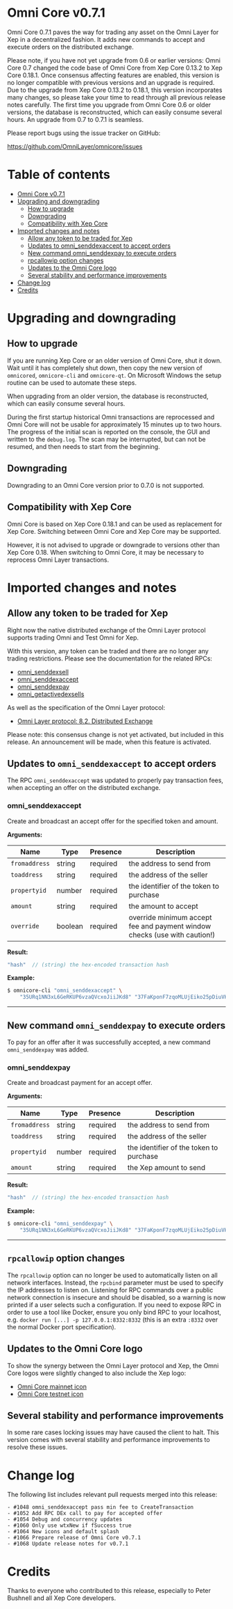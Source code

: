 Omni Core v0.7.1
================

Omni Core 0.7.1 paves the way for trading any asset on the Omni Layer for Xep in a decentralized fashion. It adds new commands to accept and execute orders on the distributed exchange.

Please note, if you have not yet upgrade from 0.6 or earlier versions: Omni Core 0.7 changed the code base of Omni Core from Xep Core 0.13.2 to Xep Core 0.18.1. Once consensus affecting features are enabled, this version is no longer compatible with previous versions and an upgrade is required. Due to the upgrade from Xep Core 0.13.2 to 0.18.1, this version incorporates many changes, so please take your time to read through all previous release notes carefully. The first time you upgrade from Omni Core 0.6 or older versions, the database is reconstructed, which can easily consume several hours. An upgrade from 0.7 to 0.7.1 is seamless.

Please report bugs using the issue tracker on GitHub:

  https://github.com/OmniLayer/omnicore/issues


Table of contents
=================

- [Omni Core v0.7.1](#omni-core-v071)
- [Upgrading and downgrading](#upgrading-and-downgrading)
  - [How to upgrade](#how-to-upgrade)
  - [Downgrading](#downgrading)
  - [Compatibility with Xep Core](#compatibility-with-bitcoin-core)
- [Imported changes and notes](#imported-changes-and-notes)
  - [Allow any token to be traded for Xep](#allow-any-token-to-be-traded-for-bitcoin)
  - [Updates to omni_senddexaccept to accept orders](#updates-to-omni_senddexaccept-to-accept-orders)
  - [New command omni_senddexpay to execute orders](#new-command-omni_senddexpay-to-execute-orders)
  - [rpcallowip option changes](#rpcallowip-option-changes)
  - [Updates to the Omni Core logo](#updates-to-the-omni-core-logo)
  - [Several stability and performance improvements](#several-stability-and-performance-improvements)
- [Change log](#change-log)
- [Credits](#credits)


Upgrading and downgrading
=========================

How to upgrade
--------------

If you are running Xep Core or an older version of Omni Core, shut it down. Wait until it has completely shut down, then copy the new version of `omnicored`, `omnicore-cli` and `omnicore-qt`. On Microsoft Windows the setup routine can be used to automate these steps.

When upgrading from an older version, the database is reconstructed, which can easily consume several hours.

During the first startup historical Omni transactions are reprocessed and Omni Core will not be usable for approximately 15 minutes up to two hours. The progress of the initial scan is reported on the console, the GUI and written to the `debug.log`. The scan may be interrupted, but can not be resumed, and then needs to start from the beginning.

Downgrading
-----------

Downgrading to an Omni Core version prior to 0.7.0 is not supported.

Compatibility with Xep Core
-------------------------------

Omni Core is based on Xep Core 0.18.1 and can be used as replacement for Xep Core. Switching between Omni Core and Xep Core may be supported.

However, it is not advised to upgrade or downgrade to versions other than Xep Core 0.18. When switching to Omni Core, it may be necessary to reprocess Omni Layer transactions.


Imported changes and notes
==========================

Allow any token to be traded for Xep
----------------------------------------

Right now the native distributed exchange of the Omni Layer protocol supports trading Omni and Test Omni for Xep.

With this version, any token can be traded and there are no longer any trading restrictions. Please see the documentation for the related RPCs:

- [omni_senddexsell](https://github.com/OmniLayer/omnicore/blob/v0.7.1/src/omnicore/doc/rpc-api.md#omni_senddexsell)
- [omni_senddexaccept](https://github.com/OmniLayer/omnicore/blob/v0.7.1/src/omnicore/doc/rpc-api.md#omni_senddexaccept)
- [omni_senddexpay](https://github.com/OmniLayer/omnicore/blob/v0.7.1/src/omnicore/doc/rpc-api.md#omni_senddexpay)
- [omni_getactivedexsells](https://github.com/OmniLayer/omnicore/blob/v0.7.1/src/omnicore/doc/rpc-api.md#omni_getactivedexsells)

As well as the specification of the Omni Layer protocol:

- [Omni Layer protocol: 8.2. Distributed Exchange](https://github.com/OmniLayer/spec/#82-distributed-exchange)

Please note: this consensus change is not yet activated, but included in this release. An announcement will be made, when this feature is activated.


Updates to `omni_senddexaccept` to accept orders
------------------------------------------------

The RPC `omni_senddexaccept` was updated to properly pay transaction fees, when accepting an offer on the distributed exchange.

### omni_senddexaccept

Create and broadcast an accept offer for the specified token and amount.

**Arguments:**

| Name                | Type    | Presence | Description                                                                                  |
|---------------------|---------|----------|----------------------------------------------------------------------------------------------|
| `fromaddress`       | string  | required | the address to send from                                                                     |
| `toaddress`         | string  | required | the address of the seller                                                                    |
| `propertyid`        | number  | required | the identifier of the token to purchase                                                      |
| `amount`            | string  | required | the amount to accept                                                                         |
| `override`          | boolean | required | override minimum accept fee and payment window checks (use with caution!)                    |

**Result:**
```js
"hash"  // (string) the hex-encoded transaction hash
```

**Example:**

```bash
$ omnicore-cli "omni_senddexaccept" \
    "35URq1NN3xL6GeRKUP6vzaQVcxoJiiJKd8" "37FaKponF7zqoMLUjEiko25pDiuVH5YLEa" 1 "15.0"
```

---


New command `omni_senddexpay` to execute orders
-----------------------------------------------

To pay for an offer after it was successfully accepted, a new command `omni_senddexpay` was added.

### omni_senddexpay

Create and broadcast payment for an accept offer.

**Arguments:**

| Name                | Type    | Presence | Description                                                                                  |
|---------------------|---------|----------|----------------------------------------------------------------------------------------------|
| `fromaddress`       | string  | required | the address to send from                                                                     |
| `toaddress`         | string  | required | the address of the seller                                                                    |
| `propertyid`        | number  | required | the identifier of the token to purchase                                                      |
| `amount`            | string  | required | the Xep amount to send                                                                   |

**Result:**
```js
"hash"  // (string) the hex-encoded transaction hash
```

**Example:**

```bash
$ omnicore-cli "omni_senddexpay" \
    "35URq1NN3xL6GeRKUP6vzaQVcxoJiiJKd8" "37FaKponF7zqoMLUjEiko25pDiuVH5YLEa" 1 "15.0"
```

---


`rpcallowip` option changes
------------------------

The `rpcallowip` option can no longer be used to automatically listen on all network interfaces.  Instead, the `rpcbind` parameter must be used to specify the IP addresses to listen on. Listening for RPC commands over a public network connection is insecure and should be disabled, so a warning is now printed if a user selects such a configuration.  If you need to expose RPC in order to use a tool like  Docker, ensure you only bind RPC to your localhost, e.g. `docker run [...] -p 127.0.0.1:8332:8332` (this is an extra `:8332` over the normal Docker port specification).


Updates to the Omni Core logo
-----------------------------

To show the synergy between the Omni Layer protocol and Xep, the Omni Core logos were slightly changed to also include the Xep logo:

- [Omni Core mainnet icon](https://github.com/OmniLayer/omnicore/blob/v0.7.1/src/qt/res/icons/bitcoin.png)
- [Omni Core testnet icon](https://github.com/OmniLayer/omnicore/blob/v0.7.1/src/qt/res/icons/bitcoin_testnet.png)


Several stability and performance improvements
----------------------------------------------

In some rare cases locking issues may have caused the client to halt. This version comes with several stability and performance improvements to resolve these issues.


Change log
==========

The following list includes relevant pull requests merged into this release:

```
- #1048 omni_senddexaccept pass min fee to CreateTransaction
- #1052 Add RPC DEx call to pay for accepted offer
- #1054 Debug and concurrency updates
- #1060 Only use wtxNew if fSuccess true
- #1064 New icons and default splash
- #1066 Prepare release of Omni Core v0.7.1
- #1068 Update release notes for v0.7.1
```


Credits
=======

Thanks to everyone who contributed to this release, especially to Peter Bushnell and all Xep Core developers.
